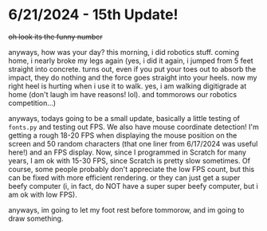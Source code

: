 # 6/21/2024 - 15th Update!

~~oh look its the funny number~~

anyways, how was your day? this morning, i did robotics stuff. coming home, i nearly broke my legs again (yes, i did it again, i jumped from 5 feet straight into concrete. turns out, even if you put your toes out to absorb the impact, they do nothing and the force goes straight into your heels. now my right heel is hurting when i use it to walk. yes, i am walking digitigrade at home (don't laugh im have reasons! lol). and tommorows our robotics competition...)

anyways, todays going to be a small update, basically a little testing of `fonts.py` and testing out FPS. We also have mouse coordinate detection! I'm getting a rough 18-20 FPS when displaying the mouse position on the screen and 50 random characters (that one liner from 6/17/2024 was useful here!) and an FPS display. Now, since I programmed in Scratch for many years, I am ok with 15-30 FPS, since Scratch is pretty slow sometimes. Of course, some people probably don't appreciate the low FPS count, but this can be fixed with more efficient rendering. or they can just get a super beefy computer (i, in fact, do NOT have a super super beefy computer, but i am ok with low FPS).

anyways, im going to let my foot rest before tommorow, and im going to draw something.